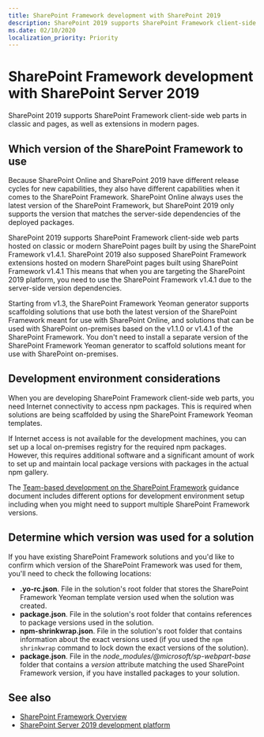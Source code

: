 ```yaml
---
title: SharePoint Framework development with SharePoint 2019
description: SharePoint 2019 supports SharePoint Framework client-side web parts in classic and pages, as well as extensions in modern pages.
ms.date: 02/10/2020
localization_priority: Priority
---
```


# SharePoint Framework development with SharePoint Server 2019

SharePoint 2019 supports SharePoint Framework client-side web parts in classic and pages, as well as extensions in modern pages.

## Which version of the SharePoint Framework to use

Because SharePoint Online and SharePoint 2019 have different release cycles for new capabilities, they also have different capabilities when it comes to the SharePoint Framework. SharePoint Online always uses the latest version of the SharePoint Framework, but SharePoint 2019 only supports the version that matches the server-side dependencies of the deployed packages.

SharePoint 2019 supports SharePoint Framework client-side web parts hosted on classic or modern SharePoint pages built by using the SharePoint Framework v1.4.1. SharePoint 2019 also supposed SharePoint Framework extensions hosted on modern SharePoint pages built using SharePoint Framework v1.4.1 This means that when you are targeting the SharePoint 2019 platform, you need to use the SharePoint Framework v1.4.1 due to the server-side version dependencies.

Starting from v1.3, the SharePoint Framework Yeoman generator supports scaffolding solutions that use both the latest version of the SharePoint Framework meant for use with SharePoint Online, and solutions that can be used with SharePoint on-premises based on the v1.1.0 or v1.4.1 of the SharePoint Framework. You don't need to install a separate version of the SharePoint Framework Yeoman generator to scaffold solutions meant for use with SharePoint on-premises.

## Development environment considerations

When you are developing SharePoint Framework client-side web parts, you need Internet connectivity to access npm packages. This is required when solutions are being scaffolded by using the SharePoint Framework Yeoman templates.

If Internet access is not available for the development machines, you can set up a local on-premises registry for the required npm packages. However, this requires additional software and a significant amount of work to set up and maintain local package versions with packages in the actual npm gallery.

The [Team-based development on the SharePoint Framework](team-based-development-on-sharepoint-framework.md) guidance document includes different options for development environment setup including when you might need to support multiple SharePoint Framework versions.

## Determine which version was used for a solution

If you have existing SharePoint Framework solutions and you'd like to confirm which version of the SharePoint Framework was used for them, you'll need to check the following locations:

- **.yo-rc.json**. File in the solution's root folder that stores the SharePoint Framework Yeoman template version used when the solution was created.
- **package.json**. File in the solution's root folder that contains references to package versions used in the solution.
- **npm-shrinkwrap.json**. File in the solution's root folder that contains information about the exact versions used (if you used the `npm shrinkwrap` command to lock down the exact versions of the solution).
- **package.json**. File in the *node_modules/@microsoft/sp-webpart-base* folder that contains a *version* attribute matching the used SharePoint Framework version, if you have installed packages to your solution.

## See also

- [SharePoint Framework Overview](sharepoint-framework-overview.md)
- [SharePoint Server 2019 development platform](../general-development/sharepoint-2019-development-platform.md)
